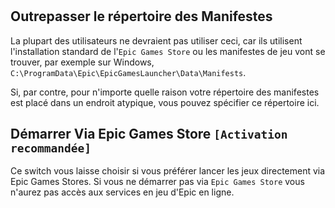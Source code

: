 #

## Outrepasser le répertoire des Manifestes

La plupart des utilisateurs ne devraient pas utiliser ceci, car ils utilisent l'installation standard de l'`Epic Games Store` ou les manifestes de jeu vont se trouver, par exemple sur Windows, `C:\ProgramData\Epic\EpicGamesLauncher\Data\Manifests`.

Si, par contre, pour n'importe quelle raison votre répertoire des manifestes est placé dans un endroit atypique, vous pouvez spécifier ce répertoire ici.

## Démarrer Via Epic Games Store `[Activation recommandée]`

Ce switch vous laisse choisir si vous préférer lancer les jeux directement via Epic Games Stores. Si vous ne démarrer pas via `Epic Games Store` vous n'aurez pas accès aux services en jeu d'Epic en ligne.
